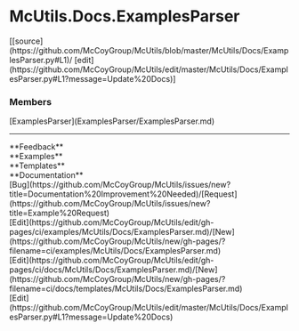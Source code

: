# <a id="McUtils.Docs.ExamplesParser">McUtils.Docs.ExamplesParser</a> 
<div class="docs-source-link" markdown="1">
[[source](https://github.com/McCoyGroup/McUtils/blob/master/McUtils/Docs/ExamplesParser.py#L1)/
[edit](https://github.com/McCoyGroup/McUtils/edit/master/McUtils/Docs/ExamplesParser.py#L1?message=Update%20Docs)]
</div>
    


### Members
<div class="container alert alert-secondary bg-light">
  <div class="row">
   <div class="col" markdown="1">
[ExamplesParser](ExamplesParser/ExamplesParser.md)   
</div>
   <div class="col" markdown="1">
   
</div>
   <div class="col" markdown="1">
   
</div>
</div>
</div>













---


<div markdown="1" class="text-secondary">
<div class="container">
  <div class="row">
   <div class="col" markdown="1">
**Feedback**   
</div>
   <div class="col" markdown="1">
**Examples**   
</div>
   <div class="col" markdown="1">
**Templates**   
</div>
   <div class="col" markdown="1">
**Documentation**   
</div>
   <div class="col" markdown="1">
   
</div>
   <div class="col" markdown="1">
   
</div>
   <div class="col" markdown="1">
   
</div>
</div>
  <div class="row">
   <div class="col" markdown="1">
[Bug](https://github.com/McCoyGroup/McUtils/issues/new?title=Documentation%20Improvement%20Needed)/[Request](https://github.com/McCoyGroup/McUtils/issues/new?title=Example%20Request)   
</div>
   <div class="col" markdown="1">
[Edit](https://github.com/McCoyGroup/McUtils/edit/gh-pages/ci/examples/McUtils/Docs/ExamplesParser.md)/[New](https://github.com/McCoyGroup/McUtils/new/gh-pages/?filename=ci/examples/McUtils/Docs/ExamplesParser.md)   
</div>
   <div class="col" markdown="1">
[Edit](https://github.com/McCoyGroup/McUtils/edit/gh-pages/ci/docs/McUtils/Docs/ExamplesParser.md)/[New](https://github.com/McCoyGroup/McUtils/new/gh-pages/?filename=ci/docs/templates/McUtils/Docs/ExamplesParser.md)   
</div>
   <div class="col" markdown="1">
[Edit](https://github.com/McCoyGroup/McUtils/edit/master/McUtils/Docs/ExamplesParser.py#L1?message=Update%20Docs)   
</div>
   <div class="col" markdown="1">
   
</div>
   <div class="col" markdown="1">
   
</div>
   <div class="col" markdown="1">
   
</div>
</div>
</div>
</div>